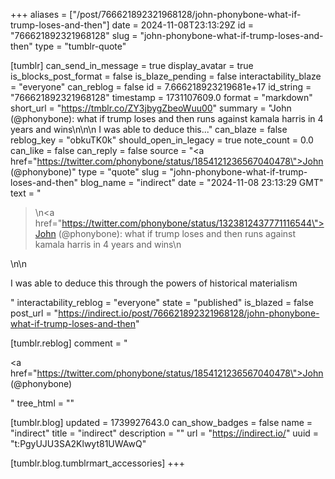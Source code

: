 +++
aliases = ["/post/766621892321968128/john-phonybone-what-if-trump-loses-and-then"]
date = 2024-11-08T23:13:29Z
id = "766621892321968128"
slug = "john-phonybone-what-if-trump-loses-and-then"
type = "tumblr-quote"

[tumblr]
can_send_in_message = true
display_avatar = true
is_blocks_post_format = false
is_blaze_pending = false
interactability_blaze = "everyone"
can_reblog = false
id = 7.666218923219681e+17
id_string = "766621892321968128"
timestamp = 1731107609.0
format = "markdown"
short_url = "https://tmblr.co/ZY3jbygZbeoWuu00"
summary = "John (@phonybone): what if trump loses and then runs against kamala harris in 4 years and wins\n\n\n I was able to deduce this..."
can_blaze = false
reblog_key = "obkuTK0k"
should_open_in_legacy = true
note_count = 0.0
can_like = false
can_reply = false
source = "<a href=\"https://twitter.com/phonybone/status/1854121236567040478\">John (@phonybone)</a>"
type = "quote"
slug = "john-phonybone-what-if-trump-loses-and-then"
blog_name = "indirect"
date = "2024-11-08 23:13:29 GMT"
text = "<blockquote><p>\n<a href=\"https://twitter.com/phonybone/status/1323812437771116544\">John (@phonybone)</a>: what if trump loses and then runs against kamala harris in 4 years and wins\n</p></blockquote>\n\n<p>I was able to deduce this through the powers of historical materialism</p>"
interactability_reblog = "everyone"
state = "published"
is_blazed = false
post_url = "https://indirect.io/post/766621892321968128/john-phonybone-what-if-trump-loses-and-then"

[tumblr.reblog]
comment = "<p><a href=\"https://twitter.com/phonybone/status/1854121236567040478\">John (@phonybone)</a></p>"
tree_html = ""

[tumblr.blog]
updated = 1739927643.0
can_show_badges = false
name = "indirect"
title = "indirect"
description = ""
url = "https://indirect.io/"
uuid = "t:PgyUJU3SA2Klwyt81UWAwQ"

[tumblr.blog.tumblrmart_accessories]
+++
